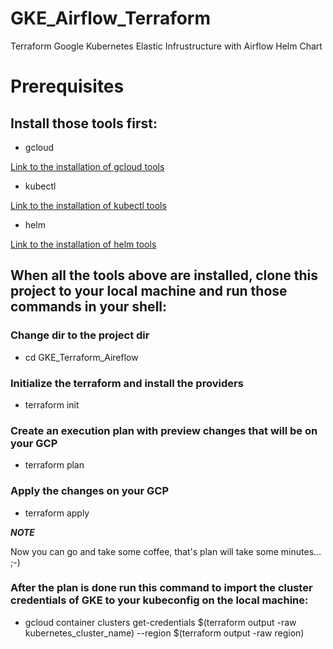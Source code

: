 # GKE_Airflow_Terraform
Terraform Google Kubernetes Elastic Infrustructure with Airflow Helm Chart

# Prerequisites

## Install those tools first:
* gcloud

[Link to the installation of gcloud tools](https://cloud.google.com/sdk/docs/install)

* kubectl

[Link to the installation of kubectl tools](https://kubernetes.io/docs/tasks/tools/)

* helm 

[Link to the installation of helm tools](https://helm.sh/docs/intro/install/)

## When all the tools above are installed, clone this project to your local machine and run those commands in your shell:

### Change dir to the project dir
* cd GKE_Terraform_Aireflow

### Initialize the terraform and install the providers
* terraform init

### Create an execution plan with preview changes that will be on your GCP 
* terraform plan

### Apply the changes on your GCP
* terraform apply

***NOTE***

Now you can go and take some coffee, that's plan will take some minutes... ;-)

### After the plan is done run this command to import the cluster credentials of GKE to your kubeconfig on the local machine:

* gcloud container clusters get-credentials $(terraform output -raw kubernetes_cluster_name) --region $(terraform output -raw region)
